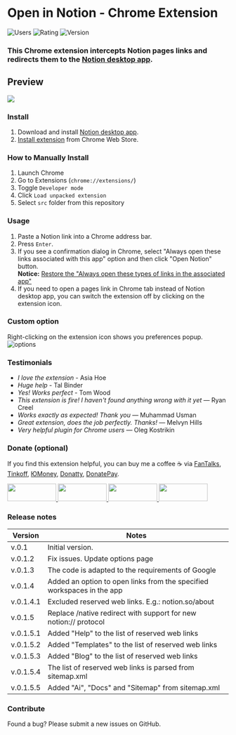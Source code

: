 Open in Notion - Chrome Extension
======================

![Users](https://img.shields.io/badge/Users-12k+-27CF7D.svg) ![Rating](https://img.shields.io/badge/Rating-4.5%20of%205-27CF7D.svg) ![Version](https://img.shields.io/badge/Version-0.1.5.5-34A9E1.svg)

### This Chrome extension intercepts Notion pages links and redirects them to the [Notion desktop app](https://www.notion.so/desktop).   

## Preview

![](https://i.ibb.co/88V5pPJ/notion-preview.gif)   

### Install
1. Download and install [Notion desktop app](https://www.notion.so/desktop).
2. [Install extension](https://chrome.google.com/webstore/detail/open-in-notion/kjemindnkfgkkfdekkinfamjahhlemca) from Chrome Web Store.

### How to Manually Install
1. Launch Chrome
2. Go to Extensions (`chrome://extensions/`)
3. Toggle `Developer mode`
4. Click `Load unpacked extension`
5. Select `src` folder from this repository

### Usage
1. Paste a Notion link into a Chrome address bar.
2. Press `Enter`.
3. If you see a confirmation dialog in Chrome, select "Always open these links associated with this app" option and then click "Open Notion" button.   
	**Notice:** [Restore the "Always open these types of links in the associated app"](https://superuser.com/questions/1481851/disable-chrome-to-ask-for-confirmation-to-open-external-application-everytime)
4. If you need to open a pages link in Chrome tab instead of Notion desktop app, you can switch the extension off by clicking on the extension icon.

### Custom option
Right-clicking on the extension icon shows you preferences popup.   
![options](https://i.ibb.co/0GCJBgH/notion-options.png)

### Testimonials
* *I love the extension* - Asia Hoe
* *Huge help* - Tal Binder
* *Yes! Works perfect* - Tom Wood
* *This extension is fire! I haven't found anything wrong with it yet* — Ryan Creel
* *Works exactly as expected! Thank you* — Muhammad Usman
* *Great extension, does the job perfectly. Thanks!* — Melvyn Hills
* *Very helpful plugin for Chrome users* — Oleg Kostrikin

### Donate (optional)
If you find this extension helpful, you can buy me a coffee ☕️ via [FanTalks], [Tinkoff], [ЮMoney], [Donatty], [DonatePay].

[FanTalks]: https://fantalks.io/r/sergey
[Tinkoff]: https://www.tinkoff.ru/rm/osokin.sergey127/SN67U9405/
[ЮMoney]: https://yoomoney.ru/to/410011149615582
[Donatty]: https://donatty.com/sergosokin
[DonatePay]: https://new.donatepay.ru/@osokin

<a href="https://fantalks.io/r/sergey">
  <img width="111" height="40" src="https://i.ibb.co/vcds3vF/fantalks-badge.png">
</a>

<a href="https://yoomoney.ru/to/410011149615582">
  <img width="111" height="40" src="https://i.ibb.co/wwrYWJ5/yoomoney-badge.png">
</a>

<a href="https://donatty.com/sergosokin">
  <img width="111" height="40" src="https://i.ibb.co/s61FGCn/donatty-badge.png">
</a>

<a href="https://new.donatepay.ru/@osokin">
  <img width="111" height="40" src="https://i.ibb.co/0KJ94ND/donatepay-badge.png">
</a>

### Release notes 

| Version | Notes |
| --- | --- |
| v.0.1 | Initial version. |
| v.0.1.2 | Fix issues. Update options page |
| v.0.1.3 | The code is adapted to the requirements of Google |
| v.0.1.4 | Added an option to open links from the specified workspaces in the app |
| v.0.1.4.1 | Excluded reserved web links. E.g.: notion.so/about|
| v.0.1.5 | Replace /native redirect with support for new notion:// protocol|
| v.0.1.5.1 | Added "Help" to the list of reserved web links|
| v.0.1.5.2 | Added "Templates" to the list of reserved web links|
| v.0.1.5.3 | Added "Blog" to the list of reserved web links|
| v.0.1.5.4 | The list of reserved web links is parsed from sitemap.xml|
| v.0.1.5.5 | Added "Ai", "Docs" and "Sitemap" from sitemap.xml|

### Contribute

Found a bug? Please submit a new issues on GitHub.